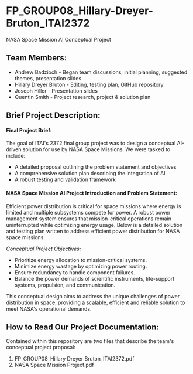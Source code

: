 # FP_GROUP08_Hillary-Dreyer-Bruton_ITAI2372
NASA Space Mission AI Conceptual Project

## Team Members: 
- Andrew Badzioch - Began team discussions, initial planning, suggested themes, presentation slides
- Hillary Dreyer Bruton - Editing, testing plan, GitHub repository 
- Joseph Hiller - Presentation slides
- Quentin Smith - Project research, project & solution plan 

## Brief Project Description: 
#### Final Project Brief:

The goal of ITAI's 2372 final group project was to design a conceptual AI-driven solution for use by NASA Space Missions. We were tasked to include: 

- A detailed proposal outlining the problem statement and objectives
- A comprehensive solution plan describing the integration of AI
- A robust testing and validation framework
  
#### NASA Space Mission AI Project Introduction and Problem Statement: 

Efficient power distribution is critical for space missions where energy is limited and multiple subsystems compete for power. A robust power management system ensures that mission-critical operations remain uninterrupted while optimizing energy usage. Below is a detailed solution and testing plan written to address efficient power distribution for NASA space missions.

*Conceptual Project Objectives:*
- Prioritize energy allocation to mission-critical systems.
- Minimize energy wastage by optimizing power routing.
- Ensure redundancy to handle component failures.
- Balance the power demands of scientific instruments, life-support systems, propulsion, and communication.

This conceptual design aims to address the unique challenges of power distribution in space, providing a scalable, efficient and reliable solution to meet NASA's operational demands.

## How to Read Our Project Documentation:

Contained within this repository are two files that describe the team's conceptual project proposal: 

1. FP_GROUP08_Hillary Dreyer Bruton_ITAI2372.pdf
2. NASA Space Mission Project.pdf
